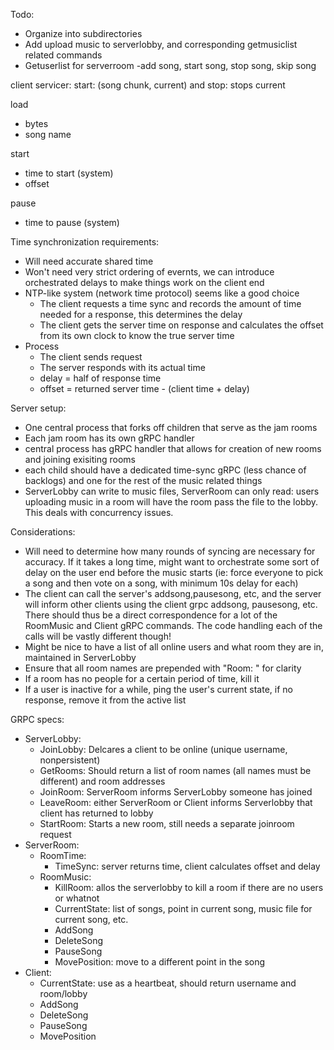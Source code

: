 Todo:
 - Organize into subdirectories
 - Add upload music to serverlobby, and corresponding getmusiclist related commands
 - Getuserlist for serverroom
 -add song, start song, stop song, skip song

 client servicer: start: (song chunk, current) and stop: stops current

 load
  - bytes
  - song name

 start
  - time to start (system)
  - offset

pause
 - time to pause (system)

Time synchronization requirements:
 - Will need accurate shared time
 - Won't need very strict ordering of evernts, we can introduce orchestrated delays to make things work on the client end
 - NTP-like system (network time protocol) seems like a good choice
    - The client requests a time sync and records the amount of time needed for a response, this determines the delay
    - The client gets the server time on response and calculates the offset from its own clock to know the true server time
 - Process
    - The client sends request
    - The server responds with its actual time
    - delay = half of response time
    - offset = returned server time - (client time + delay)


Server setup:
 - One central process that forks off children that serve as the jam rooms
 - Each jam room has its own gRPC handler
 - central process has gRPC handler that allows for creation of new rooms and joining exisiting rooms
 - each child should have a dedicated time-sync gRPC (less chance of backlogs) and one for the rest of the music related things
 - ServerLobby can write to music files, ServerRoom can only read: users uploading music in a room will have the room pass the file to the lobby. This deals with concurrency issues.

Considerations:
 - Will need to determine how many rounds of syncing are necessary for accuracy. If it takes a long time, might want to orchestrate some sort of delay on the user end before the music starts (ie: force everyone to pick a song and then vote on a song, with minimum 10s delay for each)
 - The client can call the server's addsong,pausesong, etc, and the server will inform other clients using the client grpc addsong, pausesong, etc. There should thus be a direct correspondence for a lot of the RoomMusic and Client gRPC commands. The code handling each of the calls will be vastly different though!
 - Might be nice to have a list of all online users and what room they are in, maintained in ServerLobby
 - Ensure that all room names are prepended with "Room: " for clarity
 - If a room has no people for a certain period of time, kill it
 - If a user is inactive for a while, ping the user's current state, if no response, remove it from the active list


GRPC specs:
 - ServerLobby:
    - JoinLobby: Delcares a client to be online (unique username, nonpersistent)
    - GetRooms: Should return a list of room names (all names must be different) and room addresses
    - JoinRoom: ServerRoom informs ServerLobby someone has joined
    - LeaveRoom: either ServerRoom or Client informs Serverlobby that client has returned to lobby
    - StartRoom: Starts a new room, still needs a separate joinroom request
 - ServerRoom:
    - RoomTime:
        - TimeSync: server returns time, client calculates offset and delay
    - RoomMusic:
        - KillRoom: allos the serverlobby to kill a room if there are no users or whatnot
        - CurrentState: list of songs, point in current song, music file for current song, etc.
        - AddSong
        - DeleteSong
        - PauseSong
        - MovePosition: move to a different point in the song
 - Client:
    - CurrentState: use as a heartbeat, should return username and room/lobby
    - AddSong
    - DeleteSong
    - PauseSong
    - MovePosition